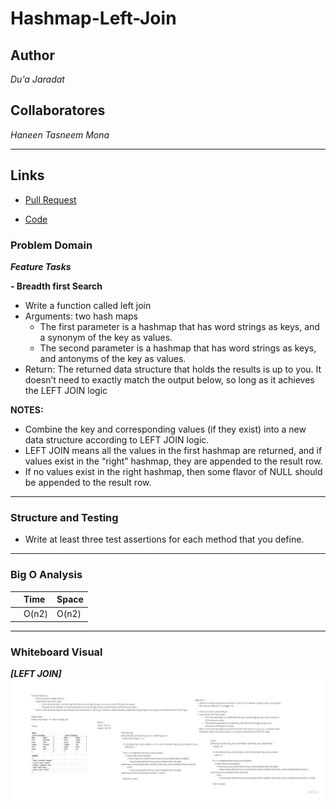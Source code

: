 # Hashmap-Left-Join

## Author
*Du'a Jaradat*

## Collaboratores

*Haneen*
*Tasneem*
*Mona*

---

## Links
- [Pull Request](https://github.com/duajaradat/data-structures-and-algorithms/pull/48)

- [Code](https://github.com/duajaradat/data-structures-and-algorithms/blob/hashmap-left-join/python/code_challenges/hashmap_left_join/hashmap_left_join.py)

### Problem Domain

***Feature Tasks***

**- Breadth first Search**
- Write a function called left join
- Arguments: two hash maps
     - The first parameter is a hashmap that has word strings as keys, and a synonym of the key as values.
     - The second parameter is a hashmap that has word strings as keys, and antonyms of the key as values.
- Return: The returned data structure that holds the results is up to you. It doesn’t need to exactly match the output below, so long as it achieves the LEFT JOIN logic

**NOTES:**

- Combine the key and corresponding values (if they exist) into a new data structure according to LEFT JOIN logic.
- LEFT JOIN means all the values in the first hashmap are returned, and if values exist in the “right” hashmap, they are appended to the result row.
- If no values exist in the right hashmap, then some flavor of NULL should be appended to the result row.

---


### Structure and Testing

- Write at least three test assertions for each method that you define.


---

### Big O Analysis


|| Time | Space |
|:-----------| :----------- | :----------- |
|   | O(n2)      |  O(n2)         |
---


### Whiteboard Visual
***[LEFT JOIN]***
![Left Join](left-join.jpg)
